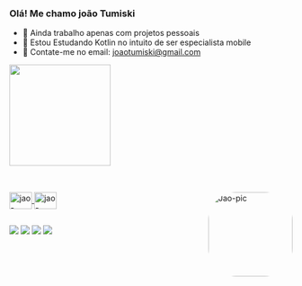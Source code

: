### Olá! Me chamo joão Tumiski

- 🔭 Ainda trabalho apenas com projetos pessoais
- 🌱 Estou Estudando Kotlin no intuito de ser especialista mobile
- 💬 Contate-me no email: joaotumiski@gmail.com

<div>
  <a href="https://github.com/JoaoTumiski">
  <img height="180cm" src="https://github-readme-stats.vercel.app/api?username=JoaoTumiski&show_icons=true&theme=dark&include_all_commits=true&count_private=true"/>
  </div>
  
  ##
  
  <div style="display: inline_block"><br>
  <img align="center" alt="jao-Python" height="30" width="40" src="https://cdn.jsdelivr.net/gh/devicons/devicon/icons/python/python-original-wordmark.svg">
  <img align="center" alt="jao-Kotlin" height="30" width="40" src="https://cdn.jsdelivr.net/gh/devicons/devicon/icons/kotlin/kotlin-plain-wordmark.svg">
  <img align="right" alt="Jao-pic" height="150" style="border-radius:50px;" src="https://cdn.discordapp.com/attachments/696882494003216384/1072877454718406706/image.png">
</div>

##

<div> 
  <a href="https://www.instagram.com/joao.tumiski/" target="_blank"><img src="https://img.shields.io/badge/-Instagram-%23E4405F?style=for-the-badge&logo=instagram&logoColor=white" target="_blank"></a> 
  <a href = "mailto:joaotumiski@gmail.com"><img src="https://img.shields.io/badge/-Gmail-%23333?style=for-the-badge&logo=gmail&logoColor=white" target="_blank"></a>
  <a href = "https://t.me/JoaoTumiski"><img src="https://img.shields.io/badge/Telegram-2CA5E0?style=for-the-badge&logo=telegram&logoColor=white"></a>
  <a href="https://www.linkedin.com/in/joão-tumiski-63063b265/" target="_blank"><img src="https://img.shields.io/badge/-LinkedIn-%230077B5?style=for-the-badge&logo=linkedin&logoColor=white" target="_blank"></a> 
  
</div>
